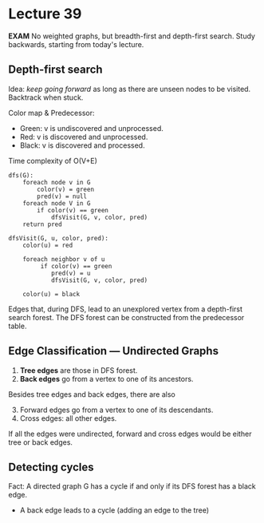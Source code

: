 # Lecture 39

**EXAM** No weighted graphs, but breadth-first and depth-first search.
Study backwards, starting from today's lecture.

## Depth-first search

Idea: *keep going forward* as long as there are unseen nodes to be visited.
Backtrack when stuck.

Color map & Predecessor:

* Green: v is undiscovered and unprocessed.
* Red: v is discovered and unprocessed.
* Black: v is discovered and processed.

Time complexity of O(V+E)

```
dfs(G):
    foreach node v in G
        color(v) = green
        pred(v) = null
    foreach node V in G
        if color(v) == green
            dfsVisit(G, v, color, pred)
    return pred

dfsVisit(G, u, color, pred):
    color(u) = red

    foreach neighbor v of u
         if color(v) == green
            pred(v) = u
            dfsVisit(G, v, color, pred)
        
    color(u) = black
```

Edges that, during DFS, lead to an unexplored vertex from a depth-first search forest.
The DFS forest can be constructed from the predecessor table.

## Edge Classification — Undirected Graphs

1. **Tree edges** are those in DFS forest.
2. **Back edges** go from a vertex to one of its ancestors.

Besides tree edges and back edges, there are also

3. Forward edges go from a vertex to one of its descendants.
4. Cross edges: all other edges.

If all the edges were undirected, forward and cross edges would be either tree or back edges.

## Detecting cycles

Fact: A directed graph G has a cycle if and only if its DFS forest has a black edge.

* A back edge leads to a cycle (adding an edge to the tree)